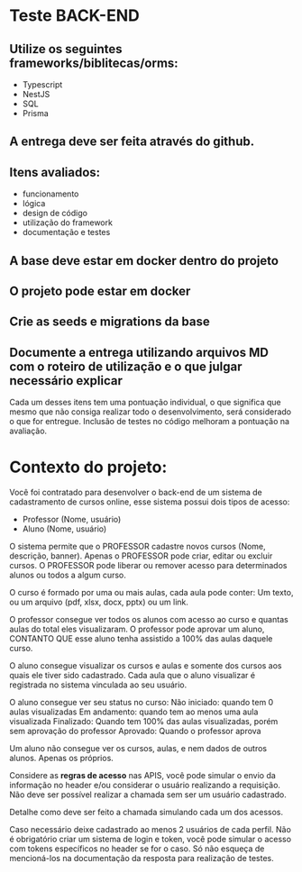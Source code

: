 # Teste BACK-END

## Utilize os seguintes frameworks/biblitecas/orms:
- Typescript
- NestJS
- SQL
- Prisma

## A entrega deve ser feita através do github.

## Itens avaliados: 
- funcionamento
- lógica
- design de código
- utilização do framework
- documentação e testes

## A base deve estar em docker dentro do projeto
## O projeto pode estar em docker
## Crie as seeds e migrations da base
## Documente a entrega utilizando arquivos MD com o roteiro de utilização e o que julgar necessário explicar 

Cada um desses itens tem uma pontuação individual, o que significa que mesmo que não consiga realizar todo o desenvolvimento, será considerado o que for entregue.
Inclusão de testes no código melhoram a pontuação na avaliação. 

# Contexto do projeto:

Você foi contratado para desenvolver o back-end de um sistema de cadastramento de cursos online, esse sistema possui dois tipos de acesso:

- Professor (Nome, usuário)
- Aluno (Nome, usuário)

O sistema permite que o PROFESSOR cadastre novos cursos (Nome, descrição, banner).
Apenas o PROFESSOR pode criar, editar ou excluir cursos.
O PROFESSOR pode liberar ou remover acesso para determinados alunos ou todos a algum curso.

O curso é formado por uma ou mais aulas, cada aula pode conter:
Um texto, ou um arquivo (pdf, xlsx, docx, pptx) ou um link.

O professor consegue ver todos os alunos com acesso ao curso e quantas aulas do total eles visualizaram.
O professor pode aprovar um aluno, CONTANTO QUE esse aluno tenha assistido a 100% das aulas daquele curso.

O aluno consegue visualizar os cursos e aulas e somente dos cursos aos quais ele tiver sido cadastrado.
Cada aula que o aluno visualizar é registrada no sistema vinculada ao seu usuário.

O aluno consegue ver seu status no curso:
Não iniciado:  quando tem 0 aulas visualizadas
Em andamento: quando tem ao menos uma aula visualizada
Finalizado: Quando tem 100% das aulas visualizadas, porém sem aprovação do professor
Aprovado: Quando o professor aprova

Um aluno não consegue ver os cursos, aulas, e nem dados de outros alunos. Apenas os próprios.

Considere as **regras de acesso** nas APIS, você pode simular o envio da informação no header e/ou considerar o usuário realizando a requisição.
Não deve ser possível realizar a chamada sem ser um usuário cadastrado.

Detalhe como deve ser feito a chamada simulando cada um dos acessos.

Caso necessário deixe cadastrado ao menos 2 usuários de cada perfil.
Não é obrigatório criar um sistema de login e token, você pode simular o acesso com tokens específicos no header se for o caso. Só não esqueça de mencioná-los na documentação da resposta para realização de testes.
